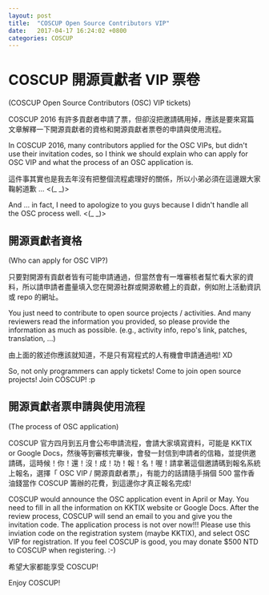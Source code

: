 ```yaml
---
layout: post
title:  "COSCUP Open Source Contributors VIP"
date:   2017-04-17 16:24:02 +0800
categories: COSCUP
---
```



# COSCUP 開源貢獻者 VIP 票卷
(COSCUP Open Source Contributors (OSC) VIP tickets)

COSCUP 2016 有許多貢獻者申請了票，但卻沒把邀請碼用掉，應該是要來寫篇文章解釋一下開源貢獻者的資格和開源貢獻者票卷的申請與使用流程。

In COSCUP 2016, many contributors applied for the OSC VIPs, but didn't use their invitation codes, so I think we should explain who can apply for OSC VIP and what the process of an OSC application is.

這件事其實也是我去年沒有把整個流程處理好的關係，所以小弟必須在這邊跟大家鞠躬道歉 ... <(\_ \_)>

And ... in fact, I need to apologize to you guys because I didn't handle all the OSC process well. <(\_ \_)>

## 開源貢獻者資格
(Who can apply for OSC VIP?)

只要對開源有貢獻者皆有可能申請通過，但當然會有一堆審核者幫忙看大家的資料，所以請申請者盡量填入您在開源社群或開源軟體上的貢獻，例如附上活動資訊或 repo 的網址。

You just need to contribute to open source projects / activities. And many reviewers read the information you provided, so please provide the information as much as possible. (e.g., activity info, repo's link, patches, translation, ...)

由上面的敘述你應該就知道，不是只有寫程式的人有機會申請通過啦! XD

So, not only programmers can apply tickets! Come to join open source projects! Join COSCUP! :p

## 開源貢獻者票申請與使用流程
(The process of OSC application)

COSCUP 官方四月到五月會公布申請流程，會請大家填寫資料，可能是 KKTIX or Google Docs，然後等到審核完畢後，會發一封信到申請者的信箱，並提供邀請碼，這時候！你！還！沒！成！功！報！名！喔！請拿著這個邀請碼到報名系統上報名，選擇「 OSC VIP / 開源貢獻者票」，有能力的話請隨手捐個 500 當作香油錢當作 COSCUP 籌辦的花費，到這邊你才真正報名完成!

COSCUP would announce the OSC application event in April or May. You need to fill in all the information on KKTIX website or Google Docs. After the review process, COSCUP will send an email to you and give you the invitation code. The application process is not over now!!! Please use this inviation code on the registration system (maybe KKTIX), and select OSC VIP for registration. If you feel COSCUP is good, you may donate $500 NTD to COSCUP when registering. :-)

希望大家都能享受 COSCUP!

Enjoy COSCUP!


